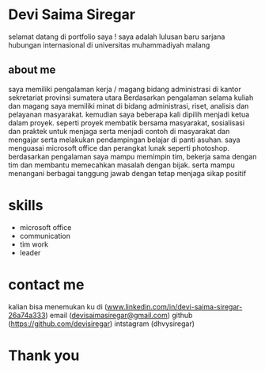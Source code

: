 # Devi Saima Siregar
selamat datang di portfolio saya ! 
saya adalah lulusan baru sarjana hubungan internasional di universitas muhammadiyah malang 

## about me 
saya memiliki pengalaman kerja / magang bidang administrasi di kantor sekretariat provinsi sumatera utara  Berdasarkan pengalaman selama kuliah dan magang saya memiliki minat di bidang administrasi, riset, analisis dan pelayanan masyarakat. kemudian saya beberapa kali dipilih menjadi ketua dalam proyek. seperti proyek membatik bersama masyarakat, sosialisasi dan praktek untuk menjaga serta menjadi contoh di masyarakat dan mengajar serta melakukan pendampingan belajar di panti asuhan. 
saya menguasai microsoft office dan perangkat lunak seperti photoshop. berdasarkan pengalaman saya mampu memimpin tim, bekerja sama dengan tim dan membantu memecahkan masalah dengan bijak. serta mampu menangani berbagai tanggung jawab dengan tetap menjaga sikap positif

# skills
- microsoft office
- communication
- tim work
- leader

# contact me
kalian bisa menemukan ku di (www.linkedin.com/in/devi-saima-siregar-26a74a333) email (devisaimasiregar@gmail.com) github (https://github.com/devisiregar)  intstagram (dhvysiregar) 

# Thank you
